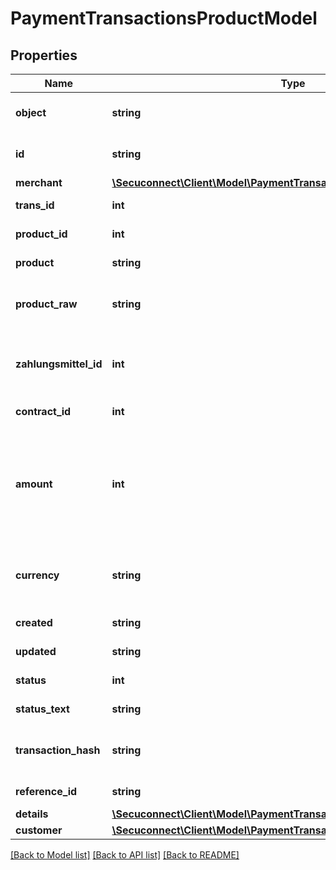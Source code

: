 # PaymentTransactionsProductModel

## Properties
Name | Type | Description | Notes
------------ | ------------- | ------------- | -------------
**object** | **string** | Object of payment transaction | [optional] 
**id** | **string** | Id of payment transaction | [optional] 
**merchant** | [**\Secuconnect\Client\Model\PaymentTransactionsProductModelMerchant**](PaymentTransactionsProductModelMerchant.md) |  | [optional] 
**trans_id** | **int** | Transaction identifier | [optional] 
**product_id** | **int** | Product identifier | [optional] 
**product** | **string** | Product type | [optional] 
**product_raw** | **string** | the name of the payment product | [optional] 
**zahlungsmittel_id** | **int** | The internal id of the stored payment instrument. | [optional] 
**contract_id** | **int** | Contract identifier | [optional] 
**amount** | **int** | Total amount of payment in cents (or the smallest cash unit of the relevant currency) | [optional] 
**currency** | **string** | ISO 4217 code of currency, eg EUR for Euro. | [optional] 
**created** | **string** | Created at date | [optional] 
**updated** | **string** | Updated at date | [optional] 
**status** | **int** | Transaction status | [optional] 
**status_text** | **string** | Transaction status | [optional] 
**transaction_hash** | **string** | Transaction Hash (Old Payment ID) | [optional] 
**reference_id** | **string** | Reference ID | [optional] 
**details** | [**\Secuconnect\Client\Model\PaymentTransactionsProductModelDetails**](PaymentTransactionsProductModelDetails.md) |  | [optional] 
**customer** | [**\Secuconnect\Client\Model\PaymentTransactionsProductModelCustomer**](PaymentTransactionsProductModelCustomer.md) |  | [optional] 

[[Back to Model list]](../README.md#documentation-for-models) [[Back to API list]](../README.md#documentation-for-api-endpoints) [[Back to README]](../README.md)


